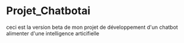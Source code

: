 # Projet_Chatbotai
ceci est la version beta de mon projet de développement d'un chatbot alimenter d'une intelligence articifielle 
